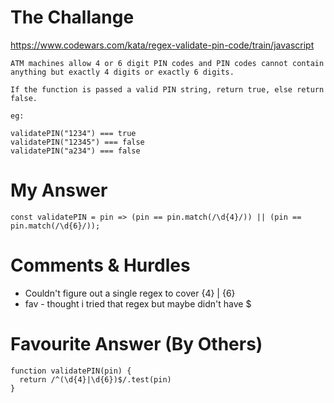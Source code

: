 # The Challange

https://www.codewars.com/kata/regex-validate-pin-code/train/javascript

```
ATM machines allow 4 or 6 digit PIN codes and PIN codes cannot contain anything but exactly 4 digits or exactly 6 digits.

If the function is passed a valid PIN string, return true, else return false.

eg:

validatePIN("1234") === true
validatePIN("12345") === false
validatePIN("a234") === false
```

# My Answer

```
const validatePIN = pin => (pin == pin.match(/\d{4}/)) || (pin == pin.match(/\d{6}/));
```

# Comments & Hurdles

* Couldn't figure out a single regex to cover {4} | {6}
* fav - thought i tried that regex but maybe didn't have $

# Favourite Answer (By Others)
```
function validatePIN(pin) {
  return /^(\d{4}|\d{6})$/.test(pin)
}
```